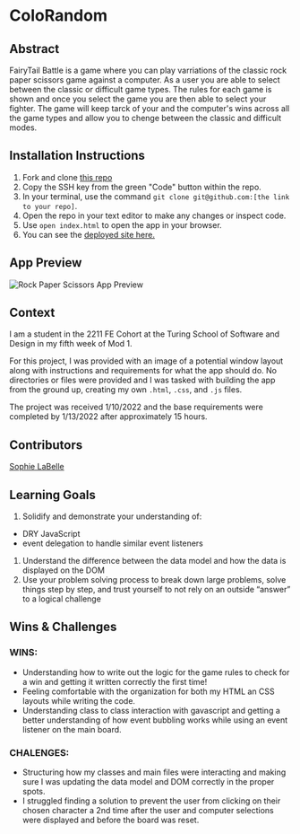 # ColoRandom

## Abstract
[//]: <>
FairyTail Battle is a game where you can play varriations of the classic rock paper scissors game against a computer. As a user you are able to select between the classic or difficult game types. The rules for each game is shown and once you select the game you are then able to select your fighter. The game will keep tarck of your and the computer's wins across all the game types and allow you to chenge between the classic and difficult modes. 

## Installation Instructions
[//]: <>
1. Fork and clone [this repo](https://github.com/sophielabelle/rock-paper-scissors)
1. Copy the SSH key from the green "Code" button within the repo.
1. In your terminal, use the command `git clone git@github.com:[the link to your repo]`.
1. Open the repo in your text editor to make any changes or inspect code.
1. Use `open index.html` to open the app in your browser.
1. You can see the [deployed site here.](https://sophielabelle.github.io/rock-paper-scissors/)

## App Preview
[//]: <>
![Rock Paper Scissors App Preview](https://user-images.githubusercontent.com/117314181/212575544-ec7e26a3-2382-4fed-85ad-445276cc0a2f.gif)

## Context
[//]: <>
I am a student in the 2211 FE Cohort at the Turing School of Software and Design in my fifth week of Mod 1.

For this project, I was provided with an image of a potential window layout along with instructions and requirements for what the app should do. No directories or files were provided and I was tasked with building the app from the ground up, creating my own `.html`, `.css`, and `.js` files.

The project was received 1/10/2022 and the base requirements were completed by 1/13/2022 after approximately  15 hours.

## Contributors
[//]: <>
[Sophie LaBelle](https://github.com/sophielabelle)

## Learning Goals
[//]: <>
1. Solidify and demonstrate your understanding of:
  - DRY JavaScript
  - event delegation to handle similar event listeners
1. Understand the difference between the data model and how the data is displayed on the DOM
1. Use your problem solving process to break down large problems, solve things step by step, and trust yourself to not rely on an outside “answer” to a logical challenge

## Wins & Challenges
[//]: <>
### WINS:
  - Understanding how to write out the logic for the game rules to check for a win and getting it written correctly the first time! 
  - Feeling comfortable with the organization for both my HTML an CSS layouts while writing the code.
  - Understanding class to class interaction with gavascript and getting a better understanding of how event bubbling works while using an event listener on the main board. 
### CHALENGES:
  - Structuring how my classes and main files were interacting and making sure I was updating the data model and DOM correctly in the proper spots. 
  - I struggled finding a solution to prevent the user from clicking on their chosen character a 2nd time after the user and computer selections were displayed and before the board was reset. 
